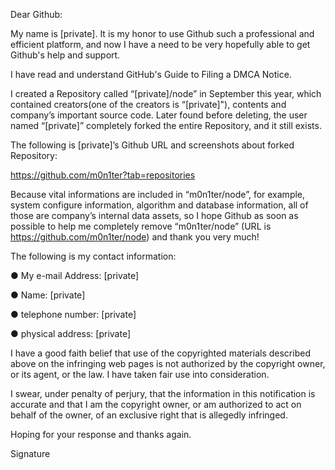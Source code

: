 Dear Github:

My name is [private]. It is my honor to use Github such a professional and efficient platform, and now I have a need to be very hopefully able to get Github's help and support.  

I have read and understand GitHub's Guide to Filing a DMCA Notice.  

I created a Repository called “[private]/node” in September this year, which contained creators(one of the creators is “[private]"), contents and company’s important source code. Later found before deleting, the user named “[private]” completely forked the entire Repository, and it still exists.

The following is [private]’s Github URL and screenshots about forked Repository:

https://github.com/m0n1ter?tab=repositories

Because vital informations are included in “m0n1ter/node”, for example, system configure information, algorithm and database information, all of those are company’s internal data assets, so I hope Github as soon as possible to help me completely remove “m0n1ter/node” (URL is https://github.com/m0n1ter/node) and thank you very much!

The following is my contact information:

● My e-mail Address: [private]   

● Name: [private]  

● telephone number: [private]   

● physical address: [private]   

I have a good faith belief that use of the copyrighted materials described above on the infringing web pages is not authorized by the copyright owner, or its agent, or the law. I have taken fair use into consideration.

I swear, under penalty of perjury, that the information in this notification is accurate and that I am the copyright owner, or am authorized to act on behalf of the owner, of an exclusive right that is allegedly infringed.

Hoping for your response and thanks again.

Signature
